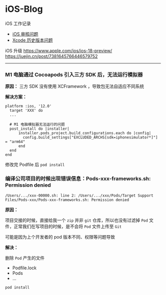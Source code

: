 # iOS-Blog
iOS  工作记录

- [iOS 审核问题](IOSAuditRecords/README.md)
- [Xcode 历史版本问题](XcodeVersionIssues/README.md)


iOS 升级
https://www.apple.com/ios/ios-18-preview/
https://juejin.cn/post/7381645766446579752

--- 

### M1 电脑通过 Cocoapods 引入三方 SDK 后，无法运行模拟器

**原因：**
三方 SDK 没有使用 XCFramework ，导致包无法自适应不同系统

**解决方案：**
```
platform :ios, '12.0'
  target 'XXX' do
  ...

  # M1 电脑模拟器无法运行的问题
  post_install do |installer|
      installer.pods_project.build_configurations.each do |config|
        config.build_settings["EXCLUDED_ARCHS[sdk=iphonesimulator*]"] = "arm64"
      end
  end
end
```
修改完 Podfile 后 `pod install`


### 编译公司项目的时候出现错误信息：Pods-xxx-frameworks.sh: Permission denied

`/Users/.../xxx-00000.sh: line 2: /Users/.../xxx/Pods/Target Support Files/Pods-xxx/Pods-xxx-frameworks.sh: Permission denied`

**原因：**

项目交接的时候，直接给我一个 `zip` 并非 `git` 仓库，所以也没有过滤掉 `Pod` 文件，正常我们在写项目的时候，是不会将 `Pod` 文件上传至 `Git`

可能是因为上个开发者的 pod 版本不同、权限等问题导致

**解决：**

删除 `Pod` 产生的文件
- Podfile.lock
- Pods
- ...

`pod install`